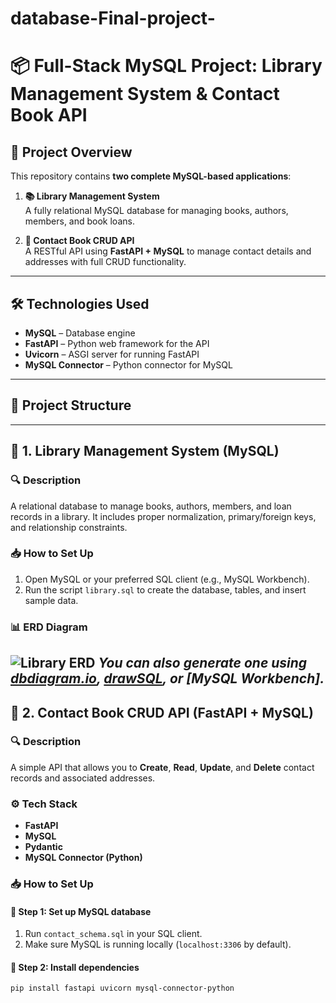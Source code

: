 # database-Final-project-
# 📦 Full-Stack MySQL Project: Library Management System & Contact Book API

## 🚀 Project Overview

This repository contains **two complete MySQL-based applications**:

1. **📚 Library Management System**  
   A fully relational MySQL database for managing books, authors, members, and book loans.

2. **📇 Contact Book CRUD API**  
   A RESTful API using **FastAPI + MySQL** to manage contact details and addresses with full CRUD functionality.

---

## 🛠️ Technologies Used

- **MySQL** – Database engine
- **FastAPI** – Python web framework for the API
- **Uvicorn** – ASGI server for running FastAPI
- **MySQL Connector** – Python connector for MySQL

---

## 📁 Project Structure
---

## 📘 1. Library Management System (MySQL)

### 🔍 Description

A relational database to manage books, authors, members, and loan records in a library. It includes proper normalization, primary/foreign keys, and relationship constraints.

### 📥 How to Set Up

1. Open MySQL or your preferred SQL client (e.g., MySQL Workbench).
2. Run the script `library.sql` to create the database, tables, and insert sample data.

### 📊 ERD Diagram

![Library ERD](./erd.png)
*You can also generate one using [dbdiagram.io](https://dbdiagram.io), [drawSQL](https://drawsql.app), or [MySQL Workbench].*
--

## 📇 2. Contact Book CRUD API (FastAPI + MySQL)

### 🔍 Description

A simple API that allows you to **Create**, **Read**, **Update**, and **Delete** contact records and associated addresses.

### ⚙️ Tech Stack

- **FastAPI**
- **MySQL**
- **Pydantic**
- **MySQL Connector (Python)**

### 📥 How to Set Up

#### 🧱 Step 1: Set up MySQL database

1. Run `contact_schema.sql` in your SQL client.
2. Make sure MySQL is running locally (`localhost:3306` by default).

#### 🐍 Step 2: Install dependencies

```bash
pip install fastapi uvicorn mysql-connector-python
